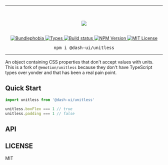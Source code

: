 <hr>
<div align="center">
  <br/>
  <br/>
  <img src='https://github.com/dash-ui/styles/raw/master/assets/logo.png'/>
  <br/>
  <br/>
</div>

<p align="center">
  <a href="https://bundlephobia.com/result?p=@dash-ui/unitless">
    <img alt="Bundlephobia" src="https://img.shields.io/bundlephobia/minzip/@dash-ui/unitless?style=for-the-badge&labelColor=24292e">
  </a>
  <a aria-label="Types" href="https://www.npmjs.com/package/@dash-ui/unitless">
    <img alt="Types" src="https://img.shields.io/npm/types/@dash-ui/unitless?style=for-the-badge&labelColor=24292e">
  </a>
  <a aria-label="Build status" href="https://travis-ci.com/dash-ui/unitless">
    <img alt="Build status" src="https://img.shields.io/travis/com/dash-ui/unitless?style=for-the-badge&labelColor=24292e">
  </a>
  <a aria-label="NPM version" href="https://www.npmjs.com/package/@dash-ui/unitless">
    <img alt="NPM Version" src="https://img.shields.io/npm/v/@dash-ui/unitless?style=for-the-badge&labelColor=24292e">
  </a>
  <a aria-label="License" href="https://jaredlunde.mit-license.org/">
    <img alt="MIT License" src="https://img.shields.io/npm/l/@dash-ui/unitless?style=for-the-badge&labelColor=24292e">
  </a>
</p>

<pre align="center">npm i @dash-ui/unitless</pre>
<hr>

An object containing CSS properties that don't accept values with units.
This is a fork of `@emotion/unitless` because they don't have TypeScript types
over yonder and that has been a real pain point.

## Quick Start

```js
import unitless from '@dash-ui/unitless'

unitless.boxFlex === 1 // true
unitless.padding === 1 // false
```

## API

## LICENSE

MIT
